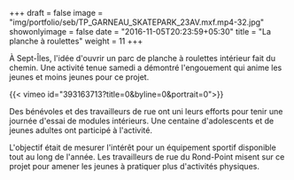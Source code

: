 +++
draft = false
image =  "img/portfolio/seb/TP_GARNEAU_SKATEPARK_23AV.mxf.mp4-32.jpg"
showonlyimage = false
date = "2016-11-05T20:23:59+05:30"
title = "La planche à roulettes"
weight = 11
+++

À Sept-Îles, l'idée d'ouvrir un parc de planche à roulettes intérieur fait du chemin. Une activité tenue samedi a démontré l'engouement qui anime les jeunes et moins jeunes pour ce projet.
<!--more-->

{{< vimeo id="393163713?title=0&byline=0&portrait=0">}}
&nbsp;

Des bénévoles et des travailleurs de rue ont uni leurs efforts pour tenir une journée d'essai de modules intérieurs. Une centaine d'adolescents et de jeunes adultes ont participé à l'activité.

L'objectif était de mesurer l'intérêt pour un équipement sportif disponible tout au long de l'année. Les travailleurs de rue du Rond-Point misent sur ce projet pour amener les jeunes à pratiquer plus d'activités physiques. 
